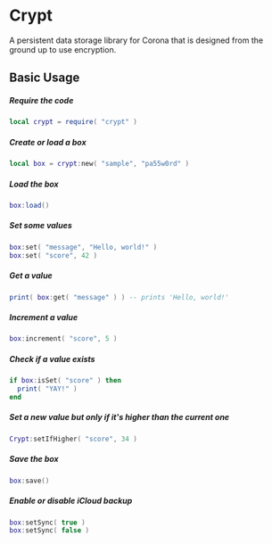 Crypt
=====

A persistent data storage library for Corona that is designed from the ground up to use encryption.

Basic Usage
-------------------------

##### Require the code
```lua
local crypt = require( "crypt" )
```
##### Create or load a box
```lua
local box = crypt:new( "sample", "pa55w0rd" )
```

##### Load the box
```lua
box:load()
```

##### Set some values
```lua
box:set( "message", "Hello, world!" )
box:set( "score", 42 )
```

##### Get a value
```lua
print( box:get( "message" ) ) -- prints 'Hello, world!'
```

##### Increment a value
```lua
box:increment( "score", 5 )
```

##### Check if a value exists
```lua
if box:isSet( "score" ) then
  print( "YAY!" )
end 
```

##### Set a new value but only if it's higher than the current one
```lua
Crypt:setIfHigher( "score", 34 )
```

##### Save the box
```lua
box:save()
```

##### Enable or disable iCloud backup
```lua
box:setSync( true )
box:setSync( false )
```
